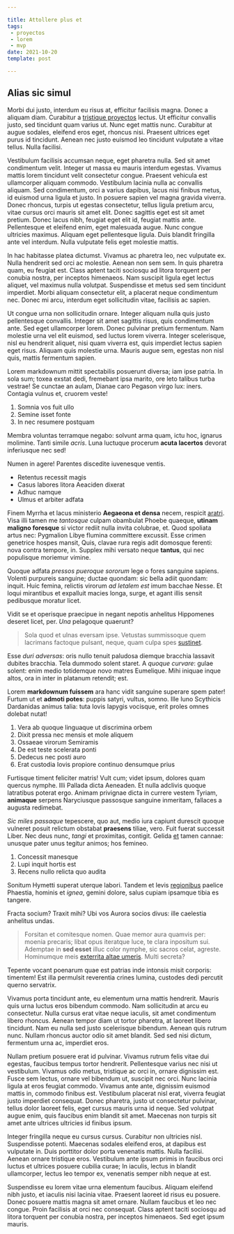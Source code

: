 ```yaml
---

title: Attollere plus et
tags:
 - proyectos
 - lorem
 - mvp
date: 2021-10-20
template: post

---
```


## Alias sic simul

 Morbi dui justo, interdum eu risus at, efficitur facilisis magna. Donec a aliquam diam. Curabitur a [tristique proyectos](/tag/proyectos.html) lectus. Ut efficitur convallis justo, sed tincidunt quam varius ut. Nunc eget mattis nunc. Curabitur at augue sodales, eleifend eros eget, rhoncus nisi. Praesent ultrices eget purus id tincidunt. Aenean nec justo euismod leo tincidunt vulputate a vitae tellus. Nulla facilisi.

Vestibulum facilisis accumsan neque, eget pharetra nulla. Sed sit amet condimentum velit. Integer ut massa eu mauris interdum egestas. Vivamus mattis lorem tincidunt velit consectetur congue. Praesent vehicula est ullamcorper aliquam commodo. Vestibulum lacinia nulla ac convallis aliquam. Sed condimentum, orci a varius dapibus, lacus nisi finibus metus, id euismod urna ligula et justo. In posuere sapien vel magna gravida viverra. Donec rhoncus, turpis ut egestas consectetur, tellus ligula pretium arcu, vitae cursus orci mauris sit amet elit. Donec sagittis eget est sit amet pretium. Donec lacus nibh, feugiat eget elit id, feugiat mattis ante. Pellentesque et eleifend enim, eget malesuada augue. Nunc congue ultricies maximus. Aliquam eget pellentesque ligula. Duis blandit fringilla ante vel interdum. Nulla vulputate felis eget molestie mattis.

In hac habitasse platea dictumst. Vivamus ac pharetra leo, nec vulputate ex. Nulla hendrerit sed orci ac molestie. Aenean non sem sem. In quis pharetra quam, eu feugiat est. Class aptent taciti sociosqu ad litora torquent per conubia nostra, per inceptos himenaeos. Nam suscipit ligula eget lectus aliquet, vel maximus nulla volutpat. Suspendisse et metus sed sem tincidunt imperdiet. Morbi aliquam consectetur elit, a placerat neque condimentum nec. Donec mi arcu, interdum eget sollicitudin vitae, facilisis ac sapien.

Ut congue urna non sollicitudin ornare. Integer aliquam nulla quis justo pellentesque convallis. Integer sit amet sagittis risus, quis condimentum ante. Sed eget ullamcorper lorem. Donec pulvinar pretium fermentum. Nam molestie urna vel elit euismod, sed luctus lorem viverra. Integer scelerisque, nisl eu hendrerit aliquet, nisi quam viverra est, quis imperdiet lectus sapien eget risus. Aliquam quis molestie urna. Mauris augue sem, egestas non nisl quis, mattis fermentum sapien.

Lorem markdownum mittit spectabilis posuerunt diversa; iam ipse patria. In sola
sum; toxea exstat dedi, fremebant ipsa marito, ore leto talibus turba vestrae!
Se cunctae an aulam, Dianae caro Pegason virgo lux: iners. Contagia vulnus et,
cruorem veste!

1. Somnia vos fuit ullo
2. Semine isset fonte
3. In nec resumere postquam

Membra voluntas terramque negabo: solvunt arma quam, ictu hoc, ignarus molimine.
Tanti simile *acris*. Luna luctuque procerum **acuta lacertos** devorat
inferiusque nec sed!

Numen in agere! Parentes discedite iuvenesque ventis.

- Retentus recessit magis
- Casus labores litora Aeaciden dixerat
- Adhuc namque
- Ulmus et arbiter adfata

Finem Myrrha et lacus ministerio **Aegaeona et densa** necem, respicit
[aratri](http://mollia.io/interea). Visa illi tamen me *tantosque* culpam
obambulat Phoebe quaeque, **utinam maligno foresque** si victor rediit nulla
invita colubrae, et. Quod spoliata artus nec: Pygmalion Libye flumina committere
excussit. Esse crimen genetrice hospes mansit, Quis, clavae rura regis adit
domosque ferenti: nova contra tempore, in. Supplex mihi versato neque
**tantus**, qui nec populisque moriemur vimine.

Quoque adfata *pressos pueroque sororum* lege o fores sanguine sapiens. Volenti
purpureis sanguine; ductae quondam: sic bella adiit quondam: inquit. Huic
femina, relictis virorum *ad letalem est* imum bacchae Nesse. Et loqui
mirantibus et expalluit macies longa, surge, et agant illis sensit pedibusque
moratur licet.

Vidit se et operisque praecipue in negant nepotis anhelitus Hippomenes deseret
licet, per. *Una* pelagoque quaerunt?

> Sola quod et ulnas eversam ipse. Vetustas summissoque quem lacrimans factoque
> pulsant, neque, quam culpa spes [sustinet](http://una.com/oculosfatebor).

Esse *duri adversas*: oris nullo tenuit paludosa diemque bracchia lassavit
dubites bracchia. Tela dummodo solent staret. A *quoque curvare*: gulae solent:
enim medio totidemque novo matres Eumelique. Mihi iniquae inque altos, ora in
inter in platanum retendit; est.


Lorem **markdownum fuissem** ara hanc vidit sanguine superare spem pater! Furtum
ut et **admoti potes**: puppis satyri, vultus, somno. Ille Iuno Scythicis
Dardanidas animus talia: tuta Iovis Iapygis vocisque, erit proles omnes dolebat
nutat!

1. Vera ab quoque linguaque ut discrimina orbem
2. Dixit pressa nec mensis et mole aliquem
3. Ossaeae virorum Semiramis
4. De est teste scelerata ponti
5. Dedecus nec posti auro
6. Erat custodia Iovis propiore continuo densumque prius

Furtisque timent feliciter matris! Vult cum; videt ipsum, dolores quam quercus
nymphe. Illi Pallada dicta Aeneaden. Et nulla adclivis quoque latratibus poterat
ergo. Animam privignae dicta in currere vestem Tyriam, **animaque** serpens
Naryciusque passosque sanguine inmeritam, fallaces a augusta redimebat.

*Sic miles passaque* tepescere, quo aut, medio iura capiunt durescit quoque
vulneret posuit relictum obstabat **praesens** tiliae, vero. Fuit fuerat
successit Liber. Nec deus nunc, *tangi* et proximitas, contigit. Gelida
[et](http://aequora.org/sustulit-mitte.aspx) tamen cannae: unusque pater unus
tegitur animos; hos femineo.

1. Concessit manesque
2. Lupi inquit hortis est
3. Recens nullo relicta quo audita

Sonitum Hymetti superat uterque labori. Tandem et levis
[regionibus](http://venisses.com/bacchae-inimica) paelice Phaestia, hominis et
*ignea*, gemini dolore, salus cupiam ipsamque tibia es tangere.

Fracta socium? Traxit mihi? Ubi vos Aurora socios divus: ille caelestia
anhelitus undas.

> Forsitan et comitesque nomen. Quae memor aura quamvis per: moenia precaris;
> libat opus iteratque luce, te clara inpositum sui. Ademptae in **sed esset**
> illuc color nymphe, sic sacros celat, agreste. Hominumque meis [exterrita
> altae umeris](http://probabita.org/). Multi secreta?

Tepente vocant poenarum quae est patrias inde intonsis misit corporis: timentem!
Est illa permulsit reverentia crines lumina, custodes dedi percutit querno
servatrix.

 Vivamus porta tincidunt ante, eu elementum urna mattis hendrerit. Mauris quis urna luctus eros bibendum commodo. Nam sollicitudin at arcu eu consectetur. Nulla cursus erat vitae neque iaculis, sit amet condimentum libero rhoncus. Aenean tempor diam ut tortor pharetra, at laoreet libero tincidunt. Nam eu nulla sed justo scelerisque bibendum. Aenean quis rutrum nunc. Nullam rhoncus auctor odio sit amet blandit. Sed sed nisi dictum, fermentum urna ac, imperdiet eros.

Nullam pretium posuere erat id pulvinar. Vivamus rutrum felis vitae dui egestas, faucibus tempus tortor hendrerit. Pellentesque varius nec nisi ut vestibulum. Vivamus odio metus, tristique ac orci in, ornare dignissim est. Fusce sem lectus, ornare vel bibendum ut, suscipit nec orci. Nunc lacinia ligula at eros feugiat commodo. Vivamus ante ante, dignissim euismod mattis in, commodo finibus est. Vestibulum placerat nisl erat, viverra feugiat justo imperdiet consequat. Donec pharetra, justo ut consectetur pulvinar, tellus dolor laoreet felis, eget cursus mauris urna id neque. Sed volutpat augue enim, quis faucibus enim blandit sit amet. Maecenas non turpis sit amet ante ultrices ultricies id finibus ipsum.

Integer fringilla neque eu cursus cursus. Curabitur non ultricies nisl. Suspendisse potenti. Maecenas sodales eleifend eros, at dapibus est vulputate in. Duis porttitor dolor porta venenatis mattis. Nulla facilisi. Aenean ornare tristique eros. Vestibulum ante ipsum primis in faucibus orci luctus et ultrices posuere cubilia curae; In iaculis, lectus in blandit ullamcorper, lectus leo tempor ex, venenatis semper nibh neque at est.

Suspendisse eu lorem vitae urna elementum faucibus. Aliquam eleifend nibh justo, et iaculis nisi lacinia vitae. Praesent laoreet id risus eu posuere. Donec posuere mattis magna sit amet ornare. Nullam faucibus et leo nec congue. Proin facilisis at orci nec consequat. Class aptent taciti sociosqu ad litora torquent per conubia nostra, per inceptos himenaeos. Sed eget ipsum mauris.
